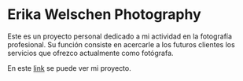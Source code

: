 # Erika Welschen Photography
Este es un proyecto personal dedicado a mi actividad en la fotografía profesional. 
Su función consiste en acercarle a los futuros clientes los servicios que ofrezco actualmente como fotógrafa.

En este [link](https://erikawelschen.netlify.app) se puede ver mi proyecto. 